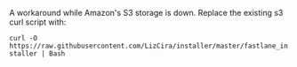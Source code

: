 A workaround while Amazon's S3 storage is down. Replace the existing s3 curl script with: 

`curl -O https://raw.githubusercontent.com/LizCira/installer/master/fastlane_installer | Bash`

